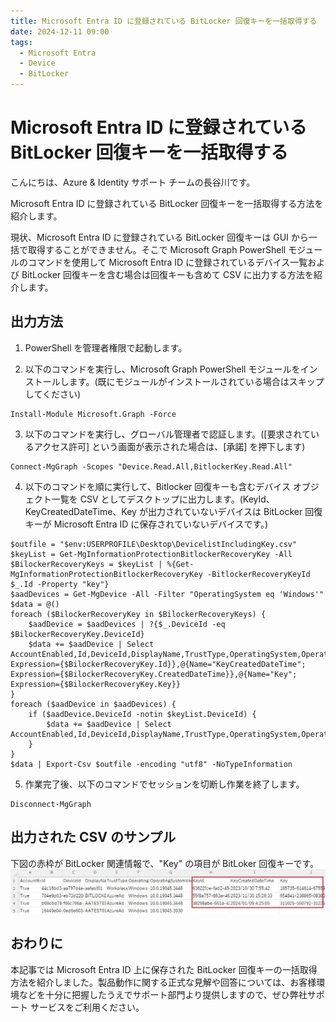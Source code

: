 ```yaml
---
title: Microsoft Entra ID に登録されている BitLocker 回復キーを一括取得する
date: 2024-12-11 09:00
tags:
  - Microsoft Entra
  - Device
  - BitLocker
---
```


# Microsoft Entra ID に登録されている BitLocker 回復キーを一括取得する

こんにちは、Azure & Identity サポート チームの長谷川です。

Microsoft Entra ID に登録されている BitLocker 回復キーを一括取得する方法を紹介します。

現状、Microsoft Entra ID に登録されている BitLocker 回復キーは GUI から一括で取得することができません。そこで Microsoft Graph PowerShell モジュールのコマンドを使用して Microsoft Entra ID に登録されているデバイス一覧および BitLocker 回復キーを含む場合は回復キーも含めて CSV に出力する方法を紹介します。
<!-- more -->

## 出力方法
 
1. PowerShell を管理者権限で起動します。

2. 以下のコマンドを実行し、Microsoft Graph PowerShell モジュールをインストールします。(既にモジュールがインストールされている場合はスキップしてください)
~~~
Install-Module Microsoft.Graph -Force
~~~
 
3. 以下のコマンドを実行し、グローバル管理者で認証します。([要求されているアクセス許可] という画面が表示された場合は、[承諾] を押下します)
~~~
Connect-MgGraph -Scopes "Device.Read.All,BitlockerKey.Read.All" 
~~~
 
4. 以下のコマンドを順に実行して、Bitlocker 回復キーも含むデバイス オブジェクト一覧を CSV としてデスクトップに出力します。(KeyId、KeyCreatedDateTime、Key が出力されていないデバイスは BitLocker 回復キーが Microsoft Entra ID に保存されていないデバイスです。)
~~~
$outfile = "$env:USERPROFILE\Desktop\DevicelistIncludingKey.csv"
$keyList = Get-MgInformationProtectionBitlockerRecoveryKey -All
$BilockerRecoveryKeys = $keyList | %{Get-MgInformationProtectionBitlockerRecoveryKey -BitlockerRecoveryKeyId $_.Id -Property "key"}
$aadDevices = Get-MgDevice -All -Filter "OperatingSystem eq 'Windows'"
$data = @()
foreach ($BilockerRecoveryKey in $BilockerRecoveryKeys) {
    $aadDevice = $aadDevices | ?{$_.DeviceId -eq $BilockerRecoveryKey.DeviceId} 
    $data += $aadDevice | Select AccountEnabled,Id,DeviceId,DisplayName,TrustType,OperatingSystem,OperatingSystemVersion,@{Name="KeyId"; Expression={$BilockerRecoveryKey.Id}},@{Name="KeyCreatedDateTime"; Expression={$BilockerRecoveryKey.CreatedDateTime}},@{Name="Key"; Expression={$BilockerRecoveryKey.Key}}
}
foreach ($aadDevice in $aadDevices) {
    if ($aadDevice.DeviceId -notin $keyList.DeviceId) {
        $data += $aadDevice | Select AccountEnabled,Id,DeviceId,DisplayName,TrustType,OperatingSystem,OperatingSystemVersion
    }
}
$data | Export-Csv $outfile -encoding "utf8" -NoTypeInformation
~~~

5. 作業完了後、以下のコマンドでセッションを切断し作業を終了します。
~~~
Disconnect-MgGraph
~~~


## 出力された CSV のサンプル
下図の赤枠が BitLocker 関連情報で、"Key" の項目が BitLoker 回復キーです。
![](./get-bitlocker-key/get-bitlocker-key01.jpg)


## おわりに

本記事では Microsoft Entra ID 上に保存された BitLocker 回復キーの一括取得方法を紹介しました。製品動作に関する正式な見解や回答については、お客様環境などを十分に把握したうえでサポート部門より提供しますので、ぜひ弊社サポート サービスをご利用ください。